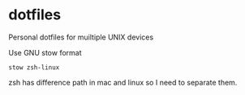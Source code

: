 # dotfiles
Personal dotfiles for muiltiple UNIX devices

Use GNU stow format
```
stow zsh-linux
```
zsh has difference path in mac and linux so I need to separate them.
